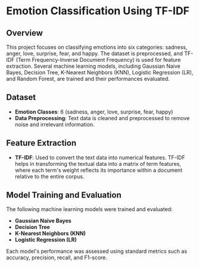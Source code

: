 # Emotion Classification Using TF-IDF 

## Overview
This project focuses on classifying emotions into six categories: sadness, anger, love, surprise, fear, and happy. The dataset is preprocessed, and TF-IDF (Term Frequency-Inverse Document Frequency) is used for feature extraction. Several machine learning models, including Gaussian Naive Bayes, Decision Tree, K-Nearest Neighbors (KNN), Logistic Regression (LR), and Random Forest, are trained and their performances evaluated.

## Dataset
- **Emotion Classes**: 6 (sadness, anger, love, surprise, fear, happy)
- **Data Preprocessing**: Text data is cleaned and preprocessed to remove noise and irrelevant information.

## Feature Extraction
- **TF-IDF**: Used to convert the text data into numerical features. TF-IDF helps in transforming the textual data into a matrix of term features, where each term's weight reflects its importance within a document relative to the entire corpus.

## Model Training and Evaluation
The following machine learning models were trained and evaluated:
- **Gaussian Naive Bayes**
- **Decision Tree**
- **K-Nearest Neighbors (KNN)**
- **Logistic Regression (LR)**

Each model's performance was assessed using standard metrics such as accuracy, precision, recall, and F1-score.
